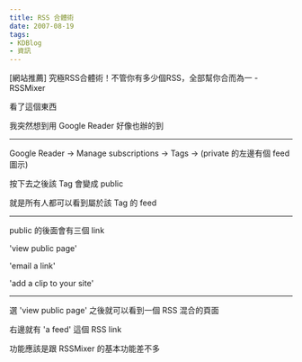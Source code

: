 ```yaml
---
title: RSS 合體術
date: 2007-08-19
tags:
- KDBlog
- 資訊
---
```

[網站推薦] 究極RSS合體術！不管你有多少個RSS，全部幫你合而為一 - RSSMixer



看了這個東西

我突然想到用 Google Reader 好像也辦的到

---

Google Reader -> Manage subscriptions -> Tags -> (private 的左邊有個 feed 圖示)

按下去之後該 Tag 會變成 public

就是所有人都可以看到屬於該 Tag 的 feed

---

public 的後面會有三個 link

'view public page'

'email a link'

'add a clip to your site'

---

選 'view public page' 之後就可以看到一個 RSS 混合的頁面

右邊就有 'a feed' 這個 RSS link

功能應該是跟 RSSMixer 的基本功能差不多

